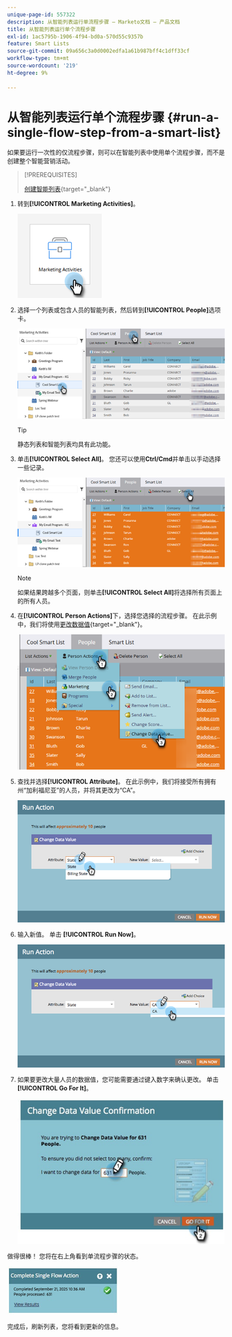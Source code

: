 ```yaml
---
unique-page-id: 557322
description: 从智能列表运行单流程步骤 — Marketo文档 — 产品文档
title: 从智能列表运行单个流程步骤
exl-id: 1ac5795b-1906-4f94-bd0a-570d55c9357b
feature: Smart Lists
source-git-commit: 09a656c3a0d0002edfa1a61b987bff4c1dff33cf
workflow-type: tm+mt
source-wordcount: '219'
ht-degree: 9%

---
```


# 从智能列表运行单个流程步骤 {#run-a-single-flow-step-from-a-smart-list}

如果要运行一次性的仅流程步骤，则可以在智能列表中使用单个流程步骤，而不是创建整个智能营销活动。

>[!PREREQUISITES]
>
>[创建智能列表](/help/marketo/product-docs/core-marketo-concepts/smart-lists-and-static-lists/creating-a-smart-list/create-a-smart-list.md){target="_blank"}

1. 转到&#x200B;**[!UICONTROL Marketing Activities]**。

   ![](assets/run-a-single-flow-step-from-a-smart-list-1.png)

1. 选择一个列表或包含人员的智能列表，然后转到&#x200B;**[!UICONTROL People]**&#x200B;选项卡。

   ![](assets/run-a-single-flow-step-from-a-smart-list-2.png)

   >[!TIP]
   >
   >静态列表和智能列表均具有此功能。

1. 单击&#x200B;**[!UICONTROL Select All]**。 您还可以使用&#x200B;**Ctrl/Cmd**&#x200B;并单击以手动选择一些记录。

   ![](assets/run-a-single-flow-step-from-a-smart-list-3.png)

   >[!NOTE]
   >
   >如果结果跨越多个页面，则单击&#x200B;**[!UICONTROL Select All]**&#x200B;将选择所有页面上的所有人员。

1. 在&#x200B;**[!UICONTROL Person Actions]**&#x200B;下，选择您选择的流程步骤。 在此示例中，我们将使用[更改数据值](/help/marketo/product-docs/core-marketo-concepts/smart-campaigns/flow-actions/change-data-value.md){target="_blank"}。

   ![](assets/run-a-single-flow-step-from-a-smart-list-4.png)

1. 查找并选择&#x200B;**[!UICONTROL Attribute]**。 在此示例中，我们将接受所有拥有州“加利福尼亚”的人员，并将其更改为“CA”。

   ![](assets/run-a-single-flow-step-from-a-smart-list-5.png)

1. 输入新值。 单击 **[!UICONTROL Run Now]**。

   ![](assets/run-a-single-flow-step-from-a-smart-list-6.png)

1. 如果要更改大量人员的数据值，您可能需要通过键入数字来确认更改。 单击 **[!UICONTROL Go For It]**。

   ![](assets/run-a-single-flow-step-from-a-smart-list-7.png)

做得很棒！ 您将在右上角看到单流程步骤的状态。

![](assets/run-a-single-flow-step-from-a-smart-list-8.png)

完成后，刷新列表，您将看到更新的信息。
